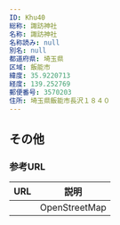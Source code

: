 ```yaml
---
ID: Khu40
総称: 諏訪神社
名称: 諏訪神社
名称読み: null
別名: null
都道府県: 埼玉県
区域: 飯能市
緯度: 35.9220713
経度: 139.252769
郵便番号: 3570203
住所: 埼玉県飯能市長沢１８４０
---
```


## その他

### 参考URL

| URL | 説明          |
| --- | ------------- |
|     | OpenStreetMap |
